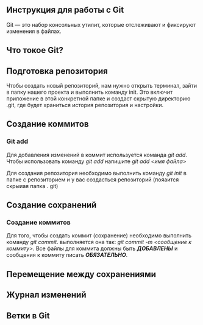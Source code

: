 ## Инструкция для работы с Git

Git — это набор консольных утилит, которые отслеживают и фиксируют изменения в файлах. 

## Что токое Git?

## Подготовка репозитория

Чтобы создать новый репозиторий, нам нужно открыть терминал, зайти в папку нашего проекта и выполнить команду init. Это включит приложение в этой конкретной папке и создаст скрытую директорию .git, где будет храниться история репозитория и настройки.



## Создание коммитов

### Git add
Для добавления изменений в коммит используется команда *git add*. Чтобы использовать команду *git add* напишите *git add <имя файла>*

Для создания репозитория необходимо выполнить команду *git init* в папке с репозиторием и у вас создасться репозиторий (пояаится скрыиая папка . git)
## Создание сохранений

### Создание коммитов
Для того, чтобы создать коммит (сохранение) необходимо выполнить команду *git commit*. выполняется она так: *git commit -m <сообщение к коммиту>*. Все файлы для коммита должны быть ***ДОБАВЛЕНЫ*** и сообщения к коммиту писать ***ОБЯЗАТЕЛЬНО***.



## Перемещение между сохранениями

## Журнал изменений

## Ветки в Git

